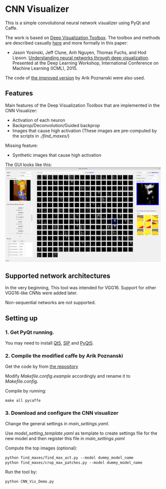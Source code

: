 # CNN Visualizer

This is a simple convolutional neural network visualizer using PyQt and Caffe.

The work is based on [Deep Visualization Toolbox](https://github.com/yosinski/deep-visualization-toolbox).
The toolbox and methods are described casually [here](http://yosinski.com/deepvis) and more formally in this paper:
 * Jason Yosinski, Jeff Clune, Anh Nguyen, Thomas Fuchs, and Hod Lipson. [Understanding neural networks through deep visualization](http://arxiv.org/abs/1506.06579). Presented at the Deep Learning Workshop, International Conference on Machine Learning (ICML), 2015.

The code of [the improved version](https://github.com/arikpoz/deep-visualization-toolbox) by Arik Poznanski were also used. 

## Features
Main features of the Deep Visualization Toolbox that are implemented in the CNN Visualizer:
 * Activation of each neuron
 * Backprop/Deconvolution/Guided backprop 
 * Images that cause high activation (These images are pre-computed by the scripts in _./find_maxes/_)
 
Missing feature:
 * Synthetic images that cause high activation
 
The GUI looks like this:
![Screenshot](doc_pic/GUI_example.png)
 
## Supported network architectures
In the very beginning, This tool was intended for VGG16. Support for other VGG16-like CNNs were added later.

Non-sequential networks are not supported.    
 
## Setting up

### 1. Get PyQt running.
You may need to install [Qt5](https://www.qt.io/download), [SIP](https://www.riverbankcomputing.com/software/sip/download) and [PyQt5](https://www.riverbankcomputing.com/software/pyqt/download5).

### 2. Compile the modified caffe by Arik Poznanski
Get the code by from [the repository](https://github.com/arikpoz/caffe/tree/7fec25bad4405fb97b9a48d7307d8a8bb8bacae9)

Modify _Makefile.config.example_ accordingly and rename it to _Makefile.config_.

Compile by running:
```
make all pycaffe 
```

### 3. Download and configure the CNN visualizer
Change the general settings in _main_settings.yaml_. 

Use _model_setting_template.yaml_ as template to create settings file for the new model and then register this file in _main_settings.yaml_ 

Compute the top images (optional):
```
python find_maxes/find_max_act.py --model dummy_model_name
python find_maxes/crop_max_patches.py --model dummy_model_name
```

Run the tool by:
```
python CNN_Vis_Demo.py
```



